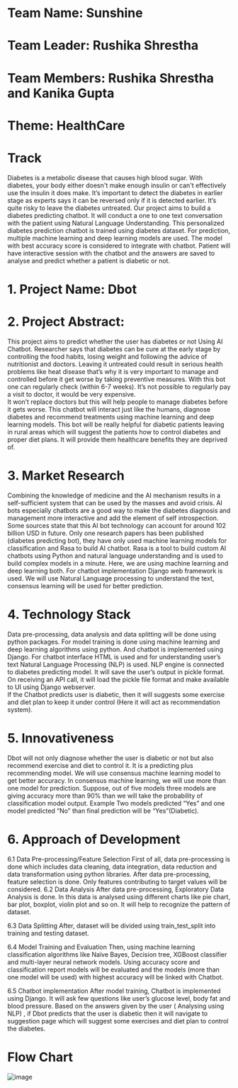
# Team Name: Sunshine
# Team Leader: Rushika Shrestha
# Team Members: Rushika Shrestha and Kanika Gupta
# Theme: HealthCare

# Track
Diabetes is a metabolic disease that causes high blood sugar. With diabetes, your body either doesn't make enough insulin or can't effectively use the insulin it does make. It’s important to detect the diabetes in earlier stage as experts says it can be reversed only if it is detected earlier. It’s quite risky to leave the diabetes untreated. 
Our project aims to build a diabetes predicting chatbot. It will conduct a one to one text conversation with the patient using Natural Language Understanding. This personalized diabetes prediction chatbot is trained using diabetes dataset. For prediction, multiple machine learning and deep learning models are used. The model with best accuracy score is considered to integrate with chatbot. Patient will have interactive session with the chatbot and the answers are saved to analyse and predict whether a patient is diabetic or not.


# 1.	Project Name: Dbot

# 2.	Project Abstract:
This project aims to predict whether the user has diabetes or not Using AI Chatbot. 
Researcher says that diabetes can be cure at the early stage by controlling the food habits, losing weight and following the advice of nutritionist and doctors. Leaving it untreated could result in serious health problems like heat disease that’s why it is very important to manage and controlled before it get worse by taking preventive measures. 
With this bot one can regularly check (within 6-7 weeks). It’s not possible to regularly pay a visit to doctor, it would be very expensive.  
It won’t replace doctors but this will help people to manage diabetes before it gets worse. 
This chatbot will interact just like the humans, diagnose diabetes and recommend treatments using machine learning and deep learning models.
This bot will be really helpful for diabetic patients leaving in rural areas which will suggest the patients how to control diabetes and proper diet plans. It will provide them healthcare benefits they are deprived of. 	

# 3.	Market Research
Combining the knowledge of medicine and the AI mechanism results in a self-sufficient system that can be used by the masses and avoid crisis. AI bots especially chatbots are a good way to make the diabetes diagnosis and management more interactive and add the element of self introspection. Some sources state that this AI bot technology can account for around 102 billion USD in future. 
Only one research papers has been published (diabetes predicting bot), they have only used machine learning models for classification and Rasa to build AI chatbot. Rasa is a tool to build custom AI chatbots using Python and natural language understanding and is used to build complex models in a minute.
Here, we are using machine learning and deep learning both. For chatbot implementation Django web framework is used. We will use Natural Language processing to understand the text, consensus learning will be used for better prediction. 

# 4.	Technology Stack
Data pre-processing, data analysis and data splitting will be done using python packages.
For model training is done using machine learning and deep learning algorithms using python.
And chatbot is implemented using Django. For chatbot interface HTML is used and for understanding user’s text Natural Language Processing (NLP) is used. NLP engine is connected to diabetes predicting model. It will save the user’s output in pickle format. On receiving an API call, it will load the pickle file format and make available to UI using Django webserver.  
If the Chatbot predicts user is diabetic, then it will suggests some exercise and diet plan to keep it under control (Here it will act as recommendation system).





# 5.	Innovativeness
Dbot will not only diagnose whether the user is diabetic or not but also recommend exercise and diet to control it. It is a predicting plus recommending model.
We will use consensus machine learning model to get better accuracy. 
In consensus machine learning, we will use more than one model for prediction. Suppose, out of five models  three models are giving accuracy more than 90% than we will take the probability of classification model output.
Example Two models predicted “Yes” and one model predicted “No” than final prediction will be “Yes”(Diabetic).



# 6.	Approach of Development

6.1 Data Pre-processing/Feature Selection
First of all, data pre-processing is done which includes data cleaning, data integration, data reduction and data transformation using python libraries. After data pre-processing, feature selection is done. Only features contributing to target values will be considered. 
6.2 Data Analysis
After data pre-processing, Exploratory Data Analysis is done. In this data is analysed using different charts like pie chart, bar plot, boxplot, violin plot and so on. It will help to recognize the pattern of dataset.

6.3 Data Splitting
After, dataset will be divided using train_test_split into training and testing dataset. 

6.4 Model Training and Evaluation
Then, using machine learning classification algorithms like Naïve Bayes, Decision tree, XGBoost classifier and multi-layer neural network models.  Using accuracy score and classification report models will be evaluated and the models (more than one model will be used) with highest accuracy will be linked with Chatbot.
   
 6.5 Chatbot implementation 
After model training, Chatbot is implemented using Django. It will ask few questions like user’s glucose level, body fat and blood pressure. Based on the answers given by the user ( Analysing using NLP) , if Dbot predicts that the user is diabetic then it will navigate to suggestion page which will suggest some exercises and diet plan to control the diabetes.

                      
# Flow Chart

![image](https://user-images.githubusercontent.com/46518960/145463076-33482a7d-ce12-494c-b949-4f2d976dfb7b.png)

